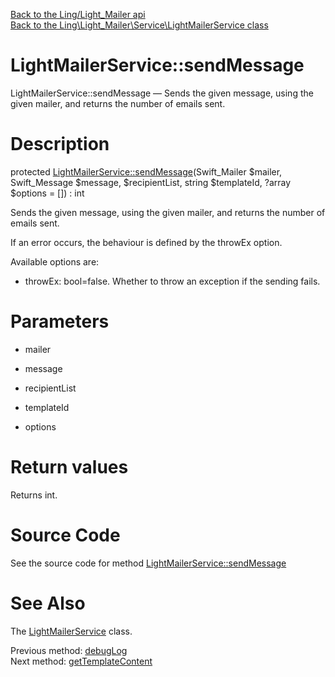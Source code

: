 [Back to the Ling/Light_Mailer api](https://github.com/lingtalfi/Light_Mailer/blob/master/doc/api/Ling/Light_Mailer.md)<br>
[Back to the Ling\Light_Mailer\Service\LightMailerService class](https://github.com/lingtalfi/Light_Mailer/blob/master/doc/api/Ling/Light_Mailer/Service/LightMailerService.md)


LightMailerService::sendMessage
================



LightMailerService::sendMessage — Sends the given message, using the given mailer, and returns the number of emails sent.




Description
================


protected [LightMailerService::sendMessage](https://github.com/lingtalfi/Light_Mailer/blob/master/doc/api/Ling/Light_Mailer/Service/LightMailerService/sendMessage.md)(Swift_Mailer $mailer, Swift_Message $message, $recipientList, string $templateId, ?array $options = []) : int




Sends the given message, using the given mailer, and returns the number of emails sent.

If an error occurs, the behaviour is defined by the throwEx option.


Available options are:


- throwEx: bool=false. Whether to throw an exception if the sending fails.




Parameters
================


- mailer

    

- message

    

- recipientList

    

- templateId

    

- options

    


Return values
================

Returns int.








Source Code
===========
See the source code for method [LightMailerService::sendMessage](https://github.com/lingtalfi/Light_Mailer/blob/master/Service/LightMailerService.php#L347-L400)


See Also
================

The [LightMailerService](https://github.com/lingtalfi/Light_Mailer/blob/master/doc/api/Ling/Light_Mailer/Service/LightMailerService.md) class.

Previous method: [debugLog](https://github.com/lingtalfi/Light_Mailer/blob/master/doc/api/Ling/Light_Mailer/Service/LightMailerService/debugLog.md)<br>Next method: [getTemplateContent](https://github.com/lingtalfi/Light_Mailer/blob/master/doc/api/Ling/Light_Mailer/Service/LightMailerService/getTemplateContent.md)<br>


